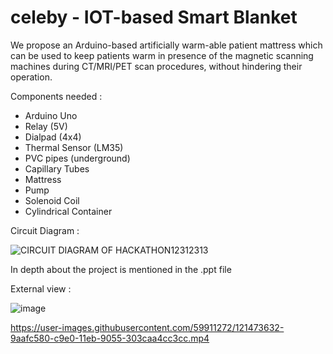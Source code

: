 # celeby - IOT-based Smart Blanket

We propose an Arduino-based artificially warm-able patient mattress which can be used to keep patients warm in presence of the magnetic scanning machines during CT/MRI/PET scan procedures, without hindering their operation. 


Components needed : 

- Arduino Uno
- Relay (5V) 
- Dialpad (4x4)
- Thermal Sensor (LM35) 
- PVC pipes (underground) 
- Capillary Tubes 
- Mattress 
- Pump 
- Solenoid Coil
- Cylindrical Container

Circuit Diagram : 

![CIRCUIT DIAGRAM OF HACKATHON12312313](https://user-images.githubusercontent.com/59911272/121473983-0d20a580-c9e1-11eb-89b4-e3a6c3b186e4.png)


In depth about the project is mentioned in the .ppt file

External view :

![image](https://user-images.githubusercontent.com/59911272/121473487-61775580-c9e0-11eb-8bb4-f9180c5bfbb2.png)


https://user-images.githubusercontent.com/59911272/121473632-9aafc580-c9e0-11eb-9055-303caa4cc3cc.mp4

